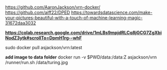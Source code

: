 
https://github.com/AaronJackson/vrn-docker/
https://github.com/aiff22/DPED
https://towardsdatascience.com/make-your-pictures-beautiful-with-a-touch-of-machine-learning-magic-31672daa3032

**https://colab.research.google.com/drive/1mLBs9mpjdRLCq8jGCG7ZgXbiNodZ3ytk#scrollTo=DpmH1rg--whF**

sudo docker pull asjackson/vrn:latest

**add image to data folder**
docker run -v $PWD/data:/data:Z asjackson/vrn /runner/run.sh /data/turing.jpg